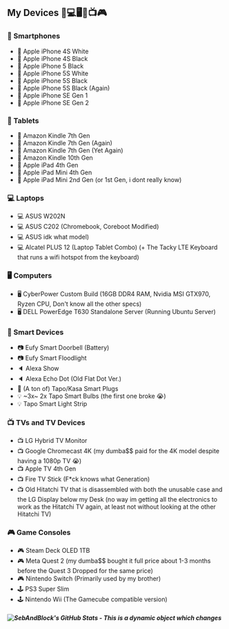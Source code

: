 ## My Devices 📱💻🖥️📶📺🎮
### 📱 Smartphones
- 📱 Apple iPhone 4S White
- 📱 Apple iPhone 4S Black
- 📱 Apple iPhone 5 Black
- 📱 Apple iPhone 5S White
- 📱 Apple iPhone 5S Black
- 📱 Apple iPhone 5S Black (Again)
- 📱 Apple iPhone SE Gen 1
- 📱 Apple iPhone SE Gen 2
### 📱 Tablets
- 📱 Amazon Kindle 7th Gen
- 📱 Amazon Kindle 7th Gen (Again)
- 📱 Amazon Kindle 7th Gen (Yet Again)
- 📱 Amazon Kindle 10th Gen
- 📱 Apple iPad 4th Gen
- 📱 Apple iPad Mini 4th Gen
- 📱 Apple iPad Mini 2nd Gen (or 1st Gen, i dont really know)
### 💻 Laptops
- 💻 ASUS W202N
- 💻 ASUS C202 (Chromebook, Coreboot Modified)
- 💻 ASUS idk what model)
- 💻 Alcatel PLUS 12 (Laptop Tablet Combo) (+ The Tacky LTE Keyboard that runs a wifi hotspot from the keyboard)
### 🖥️ Computers
- 🖥️ CyberPower Custom Build (16GB DDR4 RAM, Nvidia MSI GTX970, Ryzen CPU, Don't know all the other specs)
- 🖥️ DELL PowerEdge T630 Standalone Server (Running Ubuntu Server)
### 📶 Smart Devices
- 📷 Eufy Smart Doorbell (Battery)
- 📷 Eufy Smart Floodlight
- 🔈 Alexa Show
- 🔈 Alexa Echo Dot (Old Flat Dot Ver.)
- 🔌 (A ton of) Tapo/Kasa Smart Plugs
- 💡 ~3x~ 2x Tapo Smart Bulbs (the first one broke 😭)
- 💡 Tapo Smart Light Strip
### 📺 TVs and TV Devices
- 📺 LG Hybrid TV Monitor
- 📺 Google Chromecast 4K (my dumba$$ paid for the 4K model despite having a 1080p TV 😭)
- 📺 Apple TV 4th Gen
- 📺 Fire TV Stick (F*ck knows what Generation)
- 📺 Old Hitatchi TV that is disassembled with both the unusable case and the LG Display below my Desk (no way im getting all the electronics to work as the Hitatchi TV again, at least not without looking at the other Hitatchi TV)
### 🎮 Game Consoles
- 🎮 Steam Deck OLED 1TB
- 🎮 Meta Quest 2 (my dumba$$ bought it full price about 1-3 months before the Quest 3 Dropped for the same price)
- 🎮 Nintendo Switch (Primarily used by my brother)
- 🕹️ PS3 Super Slim
- 🕹️ Nintendo Wii (The Gamecube compatible version)
##### ![SebAndBlock's GitHub Stats - This is a dynamic object which changes](https://github-readme-stats.vercel.app/api?username=SebAndBlocks&count_private=true&show_icons=true&include_all_commits=true&theme=radical&show=prs_merged)
